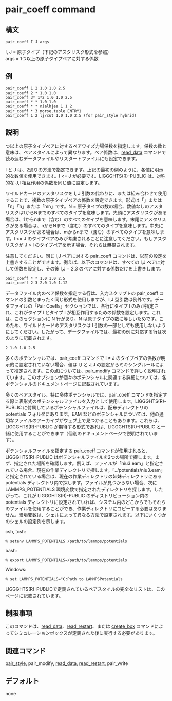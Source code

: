# pair_coeff command

## 構文
```
pair_coeff I J args
```
I, J = 原子タイプ（下記のアスタリスク形式を参照）  
args = 1つ以上の原子タイプペアに対する係数

## 例
```
pair_coeff 1 2 1.0 1.0 2.5
pair_coeff 2 * 1.0 1.0
pair_coeff 3* 1*2 1.0 1.0 2.5
pair_coeff * * 1.0 1.0
pair_coeff * * nialhjea 1 1 2
pair_coeff * 3 morse.table ENTRY1
pair_coeff 1 2 lj/cut 1.0 1.0 2.5 (for pair_style hybrid)
```

## 説明
つ以上の原子タイプペアに対するペアワイズ力場係数を指定します。係数の数と意味は、ペアスタイルによって異なります。ペア係数は、[read_data]() コマンドで読み込むデータファイルやリスタートファイルにも設定できます。

I と J は、2通りの方法で指定できます。上記の最初の例のように、各値に明示的な数値を使用できます。I <= J が必要です。LIGGGHTS(R)-PUBLIC は、対称的な J,I 相互作用の係数を同じ値に設定します。

ワイルドカードのアスタリスクを I, J 引数の代わりに、または組み合わせて使用することで、複数の原子タイプペアの係数を設定できます。形式は「」または「n」「n」または「mn」です。N = 原子タイプの数の場合、数値なしのアスタリスクは1からNまでのすべてのタイプを意味します。先頭にアスタリスクがある場合は、1からnまで（含む）のすべてのタイプを意味します。末尾にアスタリスクがある場合は、nからNまで（含む）のすべてのタイプを意味します。中央にアスタリスクがある場合は、mからnまで（含む）のすべてのタイプを意味します。I <= J のタイプペアのみが考慮されることに注意してください。もしアスタリスクが J < I のタイプペアを示す場合、それらは無視されます。

注意してください。同じ I,J ペアに対する pair_coeff コマンドは、以前の設定を上書きすることができます。例えば、以下のコマンドは、すべての I,J ペアに対して係数を設定し、その後 I,J = 2,3 のペアに対する係数だけを上書きします。
```
pair_coeff * * 1.0 1.0 2.5
pair_coeff 2 3 2.0 1.0 1.12
```

データファイル内のペア係数を指定する行は、入力スクリプトの pair_coeff コマンドの引数とまったく同じ形式を使用しますが、I,J 型引数は例外です。データファイルの「Pair Coeffs」セクションでは、各行にタイプ I のみが指定され、これがタイプ I とタイプ I が相互作用するための係数を設定します。これは、このセクションに N 行があり、N は原子タイプの数に等しいためです。このため、ワイルドカードのアスタリスクは I 引数の一部としても使用しないようにしてください。したがって、データファイルでは、最初の例に対応する行は次のように記載されます。
```
2 1.0 1.0 2.5
```

多くのポテンシャルでは、pair_coeff コマンドで I ≠ J のタイプペアの係数が明示的に設定されていない場合、値は I,I と J,J の設定からミキシングルールによって推定されます。この点については、pair_modify コマンドで詳しく説明されています。このオプションが個々のポテンシャルに関連する詳細については、各ポテンシャルのドキュメントページに記載されています。

多くのペアスタイル、特に多体ポテンシャルでは、pair_coeff コマンドを指定する際に表形式のポテンシャルファイルを入力として使用します。LIGGGHTS(R)-PUBLIC に付属しているポテンシャルファイルは、配布ディレクトリの potentials フォルダにあります。EAM などのポテンシャルについては、他の適切なファイルのアーカイブがウェブ上で見つかることもあります。これらは、LIGGGHTS(R)-PUBLIC が期待する形式であれば、LIGGGHTS(R)-PUBLIC と一緒に使用することができます（個別のドキュメントページで説明されています）。

ポテンシャルファイルを指定する pair_coeff コマンドが使用されると、LIGGGHTS(R)-PUBLIC はポテンシャルファイルを2つの場所で探します。まず、指定された場所を確認します。例えば、ファイルが「niu3.eam」と指定されている場合、現在の作業ディレクトリで探します。「../potentials/niu3.eam」と指定されている場合は、現在の作業ディレクトリの姉妹ディレクトリにある potentials ディレクトリ内で探します。ファイルが見つからない場合、次に LAMMPS_POTENTIALS 環境変数で指定されたディレクトリを探します。したがって、これが LIGGGHTS(R)-PUBLIC のディストリビューション内の potentials ディレクトリに設定されていれば、システム内のどこからでもそれらのファイルを使用することができ、作業ディレクトリにコピーする必要はありません。環境変数は、シェルによって異なる方法で設定されます。以下にいくつかのシェルの設定例を示します。

csh, tcsh:
```
% setenv LAMMPS_POTENTIALS /path/to/lammps/potentials
```

bash:
```
% export LAMMPS_POTENTIALS=/path/to/lammps/potentials
```

Windows:
```
% set LAMMPS_POTENTIALS="C:Path to LAMMPSPotentials
```

LIGGGHTS(R)-PUBLICで定義されているペアスタイルの完全なリストは、このページに記載されています。


## 制限事項
このコマンドは、[read_data]()、[read_restart]()、または [create_box]() コマンドによってシミュレーションボックスが定義された後に実行する必要があります。

## 関連コマンド
[pair_style](), pair_modify, [read_data](), [read_restart](), pair_write

## デフォルト
none